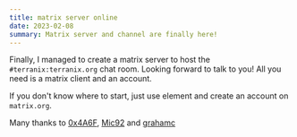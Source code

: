 ```yaml
---
title: matrix server online
date: 2023-02-08
summary: Matrix server and channel are finally here!
---
```


Finally, I managed to create a matrix server to host the `#terranix:terranix.org` chat room.
Looking forward to talk to you! All you need is a matrix client and an account.

If you don't know where to start, just use element and create an account on `matrix.org`.

Many thanks to
[0x4A6F](https://github.com/0x4A6F),
[Mic92](https://github.com/Mic92) and
[grahamc](https://github.com/grahamc)
